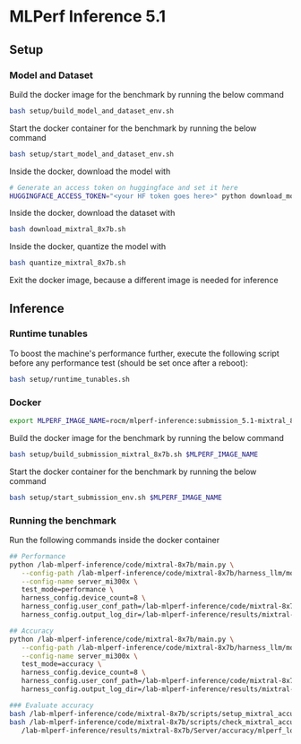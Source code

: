 # MLPerf Inference 5.1

## Setup

### Model and Dataset

Build the docker image for the benchmark by running the below command

```bash
bash setup/build_model_and_dataset_env.sh
```

Start the docker container for the benchmark by running the below command

```bash
bash setup/start_model_and_dataset_env.sh
```

Inside the docker, download the model with

```bash
# Generate an access token on huggingface and set it here
HUGGINGFACE_ACCESS_TOKEN="<your HF token goes here>" python download_model.py
```

Inside the docker, download the dataset with

```bash
bash download_mixtral_8x7b.sh
```

Inside the docker, quantize the model with

```bash
bash quantize_mixtral_8x7b.sh
```

Exit the docker image, because a different image is needed for inference

## Inference

### Runtime tunables

To boost the machine's performance further, execute the following script before any performance test (should be set once after a reboot):

```bash
bash setup/runtime_tunables.sh
```

### Docker

```bash
export MLPERF_IMAGE_NAME=rocm/mlperf-inference:submission_5.1-mixtral_8x7b
```

Build the docker image for the benchmark by running the below command

```bash
bash setup/build_submission_mixtral_8x7b.sh $MLPERF_IMAGE_NAME
```

Start the docker container for the benchmark by running the below command

```bash
bash setup/start_submission_env.sh $MLPERF_IMAGE_NAME
```

### Running the benchmark

Run the following commands inside the docker container

``` bash
## Performance
python /lab-mlperf-inference/code/mixtral-8x7b/main.py \
   --config-path /lab-mlperf-inference/code/mixtral-8x7b/harness_llm/models/mixtral-8x7b/ \
   --config-name server_mi300x \
   test_mode=performance \
   harness_config.device_count=8 \
   harness_config.user_conf_path=/lab-mlperf-inference/code/mixtral-8x7b/user_mi300x.conf \
   harness_config.output_log_dir=/lab-mlperf-inference/results/mixtral-8x7b/Server/performance/run_1

## Accuracy
python /lab-mlperf-inference/code/mixtral-8x7b/main.py \
   --config-path /lab-mlperf-inference/code/mixtral-8x7b/harness_llm/models/mixtral-8x7b/ \
   --config-name server_mi300x \
   test_mode=accuracy \
   harness_config.device_count=8 \
   harness_config.user_conf_path=/lab-mlperf-inference/code/mixtral-8x7b/user_mi300x.conf \
   harness_config.output_log_dir=/lab-mlperf-inference/results/mixtral-8x7b/Server/accuracy

### Evaluate accuracy
bash /lab-mlperf-inference/code/mixtral-8x7b/scripts/setup_mixtral_accuracy_env.sh
bash /lab-mlperf-inference/code/mixtral-8x7b/scripts/check_mixtral_accuracy_scores.sh \
   /lab-mlperf-inference/results/mixtral-8x7b/Server/accuracy/mlperf_log_accuracy.json
```
